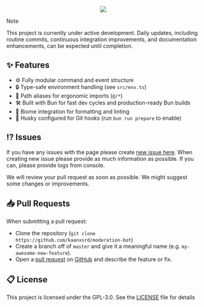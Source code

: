 <p align='center'>
    <img src="https://capsule-render.vercel.app/api?type=waving&color=auto&height=300&section=header&text=Vaneta%20Bot&fontSize=90&animation=fadeIn&fontAlignY=38&desc=A%20blazing-fast,%20multipurpose%20Discord%20bot%20built%20with%20TypeScript,%20Bun%20and%20Drizzle.&descAlignY=55&descAlign=50"/>
</p>

> [!NOTE]
> This project is currently under active development. Daily updates, including routine commits, continuous integration improvements, and documentation enhancements, can be expected until completion.

## ✨ Features

- ⚙️ Fully modular command and event structure
- 🔒 Type-safe environment handling (see `src/env.ts`)
- 🧩 Path aliases for ergonomic imports (`@/*`)
- 🛠️ Built with Bun for fast dev cycles and production-ready Bun builds
- 🧹 Biome integration for formatting and linting
- 🚦 Husky configured for Git hooks (run `bun run prepare` to enable)

## ⁉️ Issues

If you have any issues with the page please create [new issue here](https://github.com/kaanxsrd/moderation-bot/issues). When creating new issue please provide as much information as possible. If you can, please provide logs from console.

We will review your pull request as soon as possible. We might suggest some changes or improvements.

## 📥 Pull Requests

When submitting a pull request:

- Clone the repository (`git clone https://github.com/kaanxsrd/moderation-bot`)
- Create a branch off of `master` and give it a meaningful name (e.g. `my-awesome-new-feature`).
- Open a [pull request](https://github.com/kaanxsrd/moderation-bot/pulls) on [GitHub](https://github.com) and describe the feature or fix.

## 📋 License

This project is licensed under the GPL-3.0. See the [LICENSE](https://github.com/kaanxsrd/moderation-bot/blob/master/LICENSE) file for details
